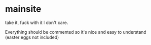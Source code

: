 # mainsite
take it, fuck with it I don't care.

Everything should be commented so it's nice and easy to understand (easter eggs not included)

